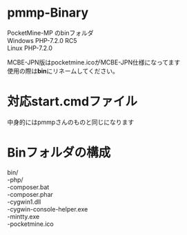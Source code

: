 # pmmp-Binary
PocketMine-MP のbinフォルダ  <br>
Windows PHP-7.2.0 RC5 <br>
Linux PHP-7.2.0 <br>

MCBE-JPN版はpocketmine.icoがMCBE-JPN仕様になってます<br>
使用の際は**bin**にリネームしてください。

# 対応start.cmdファイル
中身的にはpmmpさんのものと同じになります

# Binフォルダの構成  
bin/  
  -php/  
  -composer.bat  
  -composer.phar  
  -cygwin1.dll  
  -cygwin-console-helper.exe  
  -mintty.exe  
  -pocketmine.ico  
